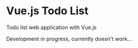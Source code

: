 # Vue.js Todo List

Todo list web application with Vue.js

Development in progress, currently doesn't work...
